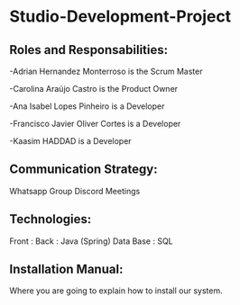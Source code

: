 # Studio-Development-Project

## Roles and Responsabilities:
  
 -Adrian Hernandez Monterroso is the Scrum Master
  
 -Carolina Araújo Castro is the Product Owner
  
 -Ana Isabel Lopes Pinheiro is a Developer
 
 -Francisco Javier Oliver Cortes is a Developer
  
 -Kaasim HADDAD is a Developer

## Communication Strategy:
  Whatsapp Group
  Discord Meetings
  
## Technologies:
  Front : 
  Back : Java (Spring)
  Data Base : SQL

## Installation Manual:
  Where you are going to explain how to install our system.
